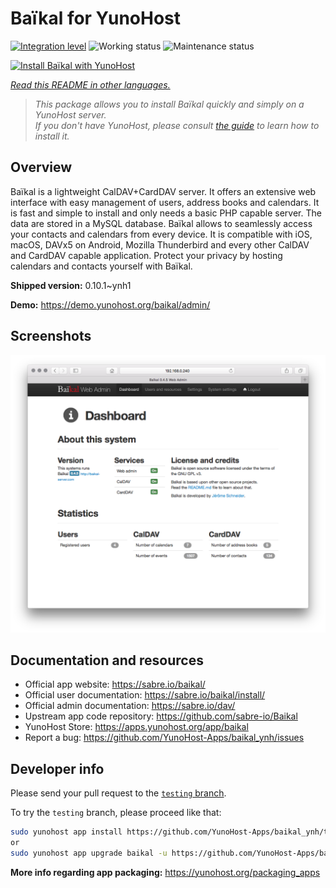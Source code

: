 <!--
N.B.: This README was automatically generated by <https://github.com/YunoHost/apps/tree/master/tools/readme_generator>
It shall NOT be edited by hand.
-->

# Baïkal for YunoHost

[![Integration level](https://apps.yunohost.org/badge/integration/baikal)](https://ci-apps.yunohost.org/ci/apps/baikal/)
![Working status](https://apps.yunohost.org/badge/state/baikal)
![Maintenance status](https://apps.yunohost.org/badge/maintained/baikal)

[![Install Baïkal with YunoHost](https://install-app.yunohost.org/install-with-yunohost.svg)](https://install-app.yunohost.org/?app=baikal)

*[Read this README in other languages.](./ALL_README.md)*

> *This package allows you to install Baïkal quickly and simply on a YunoHost server.*  
> *If you don't have YunoHost, please consult [the guide](https://yunohost.org/install) to learn how to install it.*

## Overview

Baïkal is a lightweight CalDAV+CardDAV server. It offers an extensive web interface with easy management of users, address books and calendars. It is fast and simple to install and only needs a basic PHP capable server. The data are stored in a MySQL database. Baïkal allows to seamlessly access your contacts and calendars from every device. It is compatible with iOS, macOS, DAVx5 on Android, Mozilla Thunderbird and every other CalDAV and CardDAV capable application. Protect your privacy by hosting calendars and contacts yourself with Baïkal.

**Shipped version:** 0.10.1~ynh1

**Demo:** <https://demo.yunohost.org/baikal/admin/>

## Screenshots

![Screenshot of Baïkal](./doc/screenshots/baikal-in-use.png)

## Documentation and resources

- Official app website: <https://sabre.io/baikal/>
- Official user documentation: <https://sabre.io/baikal/install/>
- Official admin documentation: <https://sabre.io/dav/>
- Upstream app code repository: <https://github.com/sabre-io/Baikal>
- YunoHost Store: <https://apps.yunohost.org/app/baikal>
- Report a bug: <https://github.com/YunoHost-Apps/baikal_ynh/issues>

## Developer info

Please send your pull request to the [`testing` branch](https://github.com/YunoHost-Apps/baikal_ynh/tree/testing).

To try the `testing` branch, please proceed like that:

```bash
sudo yunohost app install https://github.com/YunoHost-Apps/baikal_ynh/tree/testing --debug
or
sudo yunohost app upgrade baikal -u https://github.com/YunoHost-Apps/baikal_ynh/tree/testing --debug
```

**More info regarding app packaging:** <https://yunohost.org/packaging_apps>
